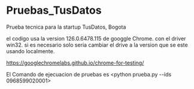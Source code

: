 # Pruebas_TusDatos
Prueba tecnica para la startup TusDatos, Bogota

el codigo usa la version 126.0.6478.115 de googgle Chrome. con el driver win32. si es necesario solo seria cambiar el drive a la version que se este usando localmente. 

https://googlechromelabs.github.io/chrome-for-testing/ 


El Comando de ejecuacion de pruebas es <python prueba.py --ids 0968599020001>